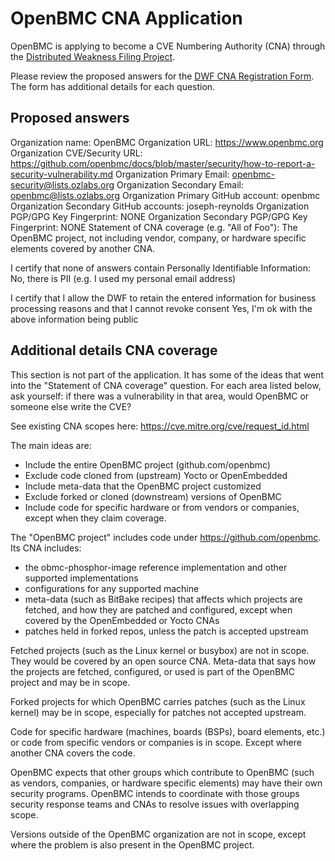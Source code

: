 # OpenBMC CNA Application

OpenBMC is applying to become a CVE Numbering Authority (CNA) through
the [Distributed Weakness Filing Project](https://distributedweaknessfiling.org).

Please review the proposed answers for the [DWF CNA Registration Form](https://cna-form.distributedweaknessfiling.org).
The form has additional details for each question.

## Proposed answers

Organization name: OpenBMC
Organization URL: https://www.openbmc.org
Organization CVE/Security URL: https://github.com/openbmc/docs/blob/master/security/how-to-report-a-security-vulnerability.md
Organization Primary Email: openbmc-security@lists.ozlabs.org
Organization Secondary Email: openbmc@lists.ozlabs.org
Organization Primary GitHub account: openbmc
Organization Secondary GitHub accounts: joseph-reynolds
Organization PGP/GPG Key Fingerprint: NONE
Organization Secondary PGP/GPG Key Fingerprint: NONE
Statement of CNA coverage (e.g. "All of Foo"):
  The OpenBMC project, not including vendor, company, or hardware
  specific elements covered by another CNA.

I certify that none of answers contain Personally Identifiable
Information:
No, there is PII (e.g. I used my personal email address)

I certify that I allow the DWF to retain the entered information for
business processing reasons and that I cannot revoke consent
Yes, I'm ok with the above information being public


## Additional details CNA coverage

This section is not part of the application.  It has some of the
ideas that went into the "Statement of CNA coverage" question.  For
each area listed below, ask yourself: if there was a vulnerability in
that area, would OpenBMC or someone else write the CVE?

See existing CNA scopes here:
https://cve.mitre.org/cve/request_id.html

The main ideas are:
 - Include the entire OpenBMC project (github.com/openbmc)
 - Exclude code cloned from (upstream) Yocto or OpenEmbedded
 - Include meta-data that the OpenBMC project customized
 - Exclude forked or cloned (downstream) versions of OpenBMC
 - Include code for specific hardware or from vendors or companies,
   except when they claim coverage.

The "OpenBMC project" includes code under https://github.com/openbmc.
Its CNA includes:
 - the obmc-phosphor-image reference implementation and other
   supported implementations
 - configurations for any supported machine
 - meta-data (such as BitBake recipes) that affects which projects are
   fetched, and how they are patched and configured, except when covered
   by the OpenEmbedded or Yocto CNAs
 - patches held in forked repos, unless the patch is accepted upstream

Fetched projects (such as the Linux kernel or busybox) are not in
scope.  They would be covered by an open source CNA.  Meta-data that
says how the projects are fetched, configured, or used is part of the
OpenBMC project and may be in scope.

Forked projects for which OpenBMC carries patches (such as the Linux
kernel) may be in scope, especially for patches not accepted upstream.

Code for specific hardware (machines, boards (BSPs), board elements,
etc.) or code from specific vendors or companies is in scope.  Except
where another CNA covers the code.

OpenBMC expects that other groups which contribute to OpenBMC (such as
vendors, companies, or hardware specific elements) may have their own
security programs. OpenBMC intends to coordinate with those groups
security response teams and CNAs to resolve issues with overlapping
scope.

Versions outside of the OpenBMC organization are not in scope, except
where the problem is also present in the OpenBMC project.

